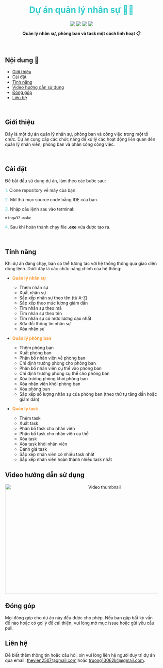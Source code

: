 <h1 align="center"><span style="color:#33cccc">Dự án quản lý nhân sự 🧑‍💻</span></h1>

<!-- <p align="center">
  <img src="https://example.com/your-project-logo.png" alt="Logo" width="150" height="150">
</p> -->

<p align="center">
  <img align="center" src="https://badgen.net/badge/icon/github?icon=github&label">
  <img align="center" src="https://badgen.net/badge/icon/git?icon=git&label">
  <img align="center" src="https://badgen.net/badge/icon/terminal?icon=terminal&label">
  <img align="center" src="https://badgen.net/badge/icon/visualstudio?icon=visualstudio&label">
</p>

<p align="center">
<strong>Quản lý nhân sự, phòng ban và task một cách linh hoạt 📋</strong>
</p>

<br>

## Nội dung 📂

- [Giới thiệu](#giới-thiệu)
- [Cài đặt](#cài-đặt)
- [Tính năng](#tính-năng)
- [Video hướng dẫn sử dụng](#video-hướng-dẫn-sử-dụng)
- [Đóng góp](#đóng-góp)
- [Liên hệ](#liên-hệ)

<br>

## Giới thiệu

Đây là một dự án quản lý nhân sự, phòng ban và công việc trong một tổ chức. Dự án cung cấp các chức năng để xử lý các hoạt động liên quan đến quản lý nhân viên, phòng ban và phân công công việc.

<br>

## Cài đặt

Để bắt đầu sử dụng dự án, làm theo các bước sau:

<span style="color:#33cccc">1.</span> Clone repository về máy của bạn.

<span style="color:#33cccc">2.</span> Mở thư mục source code bằng IDE của bạn.

<span style="color:#33cccc">3.</span> Nhập câu lệnh sau vào terminal:

```bash
mingw32-make
```

<span style="color:#33cccc">4.</span> Sau khi hoàn thành chạy file **.exe** vừa được tạo ra.

<br>

## Tính năng

Khi dự án đang chạy, bạn có thể tương tác với hệ thống thông qua giao diện dòng lệnh. Dưới đây là các chức năng chính của hệ thống:

- <span style="color:#ff9933">**Quản lý nhân sự**</span>

  - Thêm nhân sự
  - Xuất nhân sự
  - Sắp xếp nhân sự theo tên (từ A-Z)
  - Sắp xếp theo mức lương giảm dần
  - Tìm nhân sự theo mã
  - Tìm nhân sự theo tên
  - Tìm nhân sự có mức lương cao nhất
  - Sửa đổi thông tin nhân sự
  - Xóa nhân sự

- <span style="color:#ff9933">**Quản lý phòng ban**</span>

  - Thêm phòng ban
  - Xuất phòng ban
  - Phân bổ nhân viên về phòng ban
  - Chỉ định trưởng phòng cho phòng ban
  - Phân bổ nhân viên cụ thể vào phòng ban
  - Chỉ định trưởng phòng cụ thể cho phòng ban
  - Xóa trưởng phòng khỏi phòng ban
  - Xóa nhân viên khỏi phòng ban
  - Xóa phòng ban
  - Sắp xếp số lượng nhân sự của phòng ban (theo thứ tự tăng dần hoặc giảm dần)

- <span style="color:#ff9933">**Quản lý task**</span>

  - Thêm task
  - Xuất task
  - Phân bổ task cho nhân viên
  - Phân bổ task cho nhân viên cụ thể
  - Xóa task
  - Xóa task khỏi nhân viên
  - Đánh giá task
  - Sắp xếp nhân viên có nhiều task nhất
  - Sắp xếp nhân viên hoàn thành nhiều task nhất
    <br>

## Video hướng dẫn sử dụng

<div style="text-align: center;">
  <a href="https://youtu.be/9Z3Z3YX6Z0A">
    <img src="https://img.youtube.com/vi/9Z3Z3YX6Z0A/maxresdefault.jpg" alt="Video thumbnail" width="640" height="360">
  </a>
</div>

## Đóng góp

Mọi đóng góp cho dự án này đều được cho phép. Nếu bạn gặp bất kỳ vấn đề nào hoặc có gợi ý để cải thiện, vui lòng mở mục issue hoặc gửi yêu cầu pull.

## Liên hệ

Để biết thêm thông tin hoặc câu hỏi, xin vui lòng liên hệ người duy trì dự án qua email: [thevien2507@gmail.com](mailto:thevien2507@gmail.com) hoặc [truong13062k4@gmail.com](mailto:truong13062k4@gmail.com).
